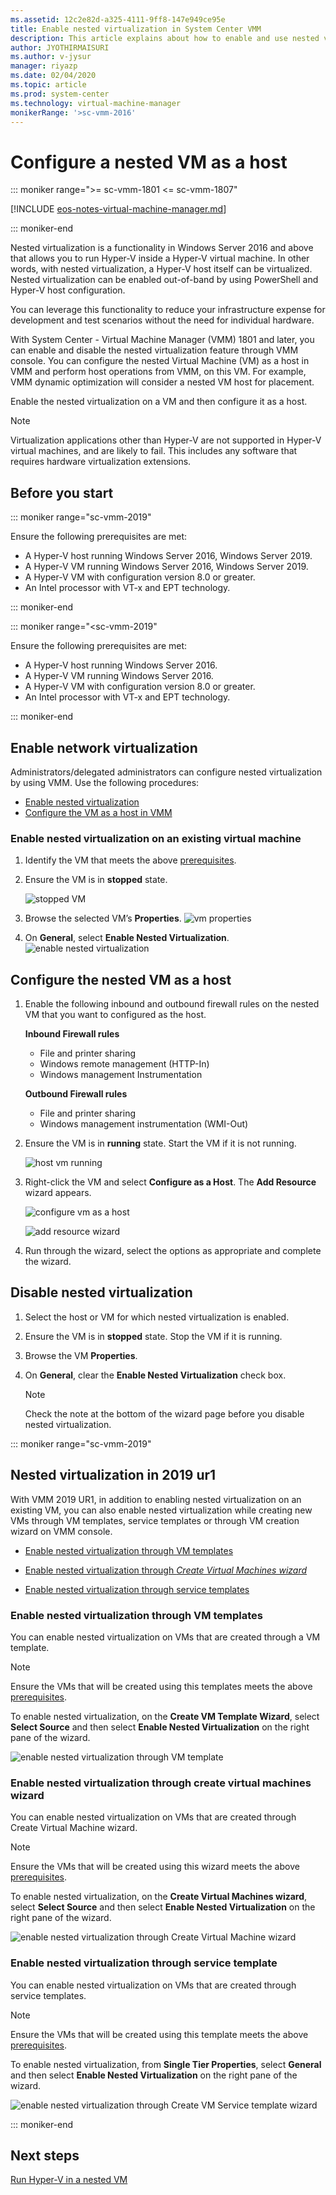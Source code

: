 ```yaml
---
ms.assetid: 12c2e82d-a325-4111-9ff8-147e949ce95e
title: Enable nested virtualization in System Center VMM
description: This article explains about how to enable and use nested virtualization in VMM
author: JYOTHIRMAISURI
ms.author: v-jysur
manager: riyazp
ms.date: 02/04/2020
ms.topic: article
ms.prod: system-center
ms.technology: virtual-machine-manager
monikerRange: '>sc-vmm-2016'
---
```


# Configure a nested VM as a host

::: moniker range=">= sc-vmm-1801 <= sc-vmm-1807"

[!INCLUDE [eos-notes-virtual-machine-manager.md](../includes/eos-notes-virtual-machine-manager.md)]

::: moniker-end


Nested virtualization is a functionality in Windows Server 2016 and above that allows you to run Hyper-V inside a Hyper-V virtual machine. In other words, with nested virtualization, a Hyper-V host itself can be virtualized. Nested virtualization can be enabled out-of-band by using PowerShell and Hyper-V host configuration.

You can leverage this functionality to reduce your infrastructure expense for development and test scenarios without the need for individual hardware.

With System Center - Virtual Machine Manager (VMM) 1801 and later, you can enable and disable the nested virtualization feature through VMM console. You can configure the nested Virtual Machine (VM) as a host in VMM and perform host operations from VMM, on this VM. For example, VMM dynamic optimization will consider a nested VM host for placement.

Enable the nested virtualization on a VM and then configure it as a host.

>[!NOTE]
> Virtualization applications other than Hyper-V are not supported in Hyper-V virtual machines, and are likely to fail. This includes any software that requires hardware virtualization extensions.

## Before you start

::: moniker range="sc-vmm-2019"

Ensure the following prerequisites are met:

- A Hyper-V host running Windows Server 2016, Windows Server 2019.
- A Hyper-V VM running Windows Server 2016, Windows Server 2019.
- A Hyper-V VM with configuration version 8.0 or greater.
- An Intel processor with VT-x and EPT technology.

::: moniker-end

::: moniker range="<sc-vmm-2019"

Ensure the following prerequisites are met:

- A Hyper-V host running Windows Server 2016.
- A Hyper-V VM running Windows Server 2016.
- A Hyper-V VM with configuration version 8.0 or greater.
- An Intel processor with VT-x and EPT technology.

::: moniker-end

## Enable network virtualization

Administrators/delegated administrators can configure nested virtualization by using VMM. Use the following procedures:

- [Enable nested virtualization](#enable-nested-virtualization-on-an-existing-virtual-machine)
- [Configure the VM as a host in VMM](#configure-the-nested-vm-as-a-host)

### Enable nested virtualization on an existing virtual machine


1.	Identify the VM that meets the above [prerequisites](#before-you-start).
2.	Ensure the VM is in **stopped** state.

    ![stopped VM](media/nested-vm/nested-vm-stopped-state.png)

3. Browse the selected VM’s  **Properties**.
![vm properties](media/nested-vm/nested-vm-properties.png)
4. On **General**, select **Enable Nested Virtualization**.
![enable nested virtualization](media/nested-vm/nested-virtualization-enable.png)

## Configure the nested VM as a host
1.	Enable the following inbound and outbound firewall rules on the nested VM that you want to configured as the host.

    **Inbound Firewall rules**

    - File and printer sharing
    - Windows remote management (HTTP-In)
    - Windows management Instrumentation

    **Outbound Firewall rules**
    - File and printer sharing
    - Windows management instrumentation (WMI-Out)

2. Ensure the VM is in **running** state. Start the VM if it is not running.

    ![host vm running](media/nested-vm/nested-vm-running-state.png)

2. Right-click the VM and select **Configure as a Host**. The **Add Resource** wizard appears.

    ![configure vm as a host](media/nested-vm/nested-vm-configure-as-host.png)

    ![add resource wizard](media/nested-vm/nested-vm-add-resource1.png)

3. Run through the wizard, select the options as appropriate and complete the wizard.

## Disable nested virtualization

1.	Select the host or VM for which nested virtualization is enabled.
2.	Ensure the VM is in **stopped** state. Stop the VM if it is running.
3.	Browse the VM **Properties**.
4.	On **General**, clear the **Enable Nested Virtualization** check box.

    >[!NOTE]
    > Check the note at the bottom of the wizard page before you disable nested virtualization.

::: moniker range="sc-vmm-2019"


## Nested virtualization in 2019 ur1

With VMM 2019 UR1, in addition to enabling nested virtualization on an existing VM, you can also enable nested virtualization while creating new VMs through VM templates, service templates or through VM creation wizard on VMM console.

- [Enable nested virtualization through VM templates](#enable-nested-virtualization-through-vm-templates)

- [Enable nested virtualization through *Create Virtual Machines wizard*](#enable-nested-virtualization-through-create-virtual-machines-wizard)

- [Enable nested virtualization through service templates](#enable-nested-virtualization-through-service-template)

### Enable nested virtualization through VM templates
You can enable nested virtualization on VMs that are created through a VM template.

>[!NOTE]
> Ensure the VMs that will be created using this templates meets the above [prerequisites](#before-you-start).

To enable nested virtualization, on the **Create VM Template Wizard**, select **Select Source** and then select **Enable Nested Virtualization** on the right pane of the wizard.

![enable nested virtualization through VM template](media/nested-vm/enable-nested-virtualizaton-vm-template.png)

### Enable nested virtualization through create virtual machines wizard

You can enable nested virtualization on VMs that are created through Create Virtual Machine wizard.

>[!NOTE]
> Ensure the VMs that will be created using this wizard meets the above [prerequisites](#before-you-start).

To enable nested virtualization, on the **Create Virtual Machines wizard**, select  **Select Source** and then select **Enable Nested Virtualization** on the right pane of the wizard.

![enable nested virtualization through Create Virtual Machine wizard](media/nested-vm/enable-nested-virtualization-vm-wizard.png)

### Enable nested virtualization through service template
You can enable nested virtualization on VMs that are created through service templates.

>[!NOTE]
> Ensure the VMs that will be created using this template meets the above [prerequisites](#before-you-start).

To enable nested virtualization,  from  **Single Tier Properties**, select  **General** and then select **Enable Nested Virtualization** on the right pane of the wizard.

![enable nested virtualization through Create VM Service template wizard](media/nested-vm/enable-nested-virtualization-vm-service-template.png)

::: moniker-end

## Next steps
[Run Hyper-V in a nested VM](/virtualization/hyper-v-on-windows/user-guide/nested-virtualization)